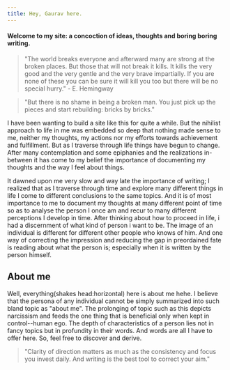 ```yaml
---
title: Hey, Gaurav here.
---
```

#### Welcome to my site: a concoction of ideas, thoughts and boring boring writing.

> "The world breaks everyone and afterward many are strong at the broken places. But those that will not break it kills. It kills the very good and the very gentle and the very brave impartially. If you are none of these you can be sure it will kill you too but there will be no special hurry."
> 													- E. Hemingway

> "But there is no shame in being a broken man. You just pick up the pieces and start rebuilding: bricks by bricks."

I have been wanting to build a site like this for quite a while. But the nihilist approach to life in me was embedded so deep that nothing made sense to me, neither my thoughts, my actions nor my efforts towards achievement and fulfillment. But as I traverse through life things have begun to change. After many contemplation and some epiphanies and the realizations in-between it has come to my belief the importance of documenting my thoughts and the way I feel about things.

It dawned upon me very slow and way late the importance of writing; I realized that as I traverse through time and explore many different things in life I come to different conclusions to the same topics. And it is of most importance to me to document my thoughts at many different point of time so as to analyse the person I once am and recur to many different perceptions I develop in time. After thinking about how to proceed in life, i had a discernment of what kind of person i want to be. The image of an individual is different for different other people who knows of him. And one way of correcting the impression and reducing the gap in preordained fate is reading about what the person is; especially when it is written by the person himself. 

## About me

Well, everything(shakes head:horizontal) here is about me hehe. I believe that the persona of any individual cannot be simply summarized into such bland topic as "about me". The prolonging of topic such as this depicts narcissism and feeds the one thing that is beneficial only when kept in control--human ego. The depth of characteristics of a person lies not in fancy topics  but in profundity in their words. And words are all I have to offer here. So, feel free to discover and derive.

> "Clarity of direction matters as much as the consistency and focus you invest daily. And writing is the best tool to correct your aim."

